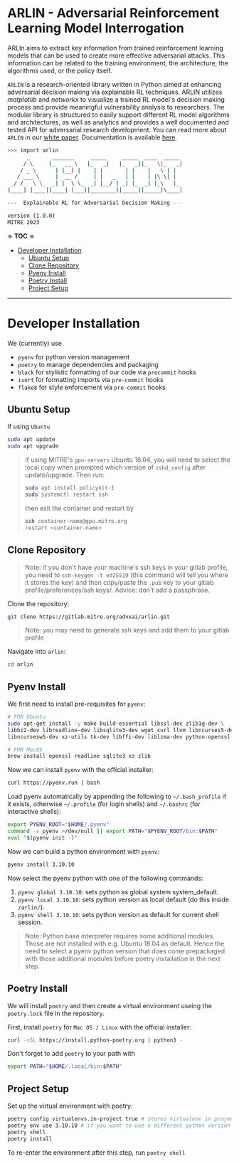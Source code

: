 # ARLIN - Adversarial Reinforcement Learning Model Interrogation

ARLIn aims to extract key information from trained reinforcement learning models that can
be used to create more effective adversarial attacks. This information can be related to
the training environment, the architecture, the algorithms used, or the policy itself.


`ARLIN` is a research-oriented library written in Python aimed at enhancing adversarial
decision making via explainable RL techniques. ARLIN utilizes *matplotlib* and *networkx* 
to visualize a trained RL model's decision making process and provide meaningful 
vulnerability analysis to researchers. The modular library is structured to easily 
support different RL model algorithms and architectures, as well as analytics and 
provides a well documented and tested API for adversarial research development. You can
read more about `ARLIN` in our [white paper](TODO). Documentation is available 
[here](TODO).


```bash
>>> import arlin
      _       _______     _____     _____  ____  _____  
     / \     |_   __ \   |_   _|   |_   _||_   \|_   _| 
    / _ \      | |__) |    | |       | |    |   \ | |   
   / ___ \     |  __ /     | |   _   | |    | |\ \| |   
 _/ /   \ \_  _| |  \ \_  _| |__/ | _| |_  _| |_\   |_  
|____| |____||____| |___||________||_____||_____|\____| 

---  Explainable RL for Adversarial Decision Making ---

version (1.0.0)
MITRE 2023
```

⎈ **TOC** ⎈

- [Developer Installation](#developer-installation)
  - [Ubuntu Setup](#ubuntu-setup)
  - [Clone Repository](#clone-repository)
  - [Pyenv Install](#pyenv-install)
  - [Poetry Install](#poetry-install)
  - [Project Setup](#project-setup)
---


# Developer Installation

We (currently) use
- `pyenv` for python version management
- `poetry` to manage dependencies and packaging
- `black` for stylistic formatting of our code via `precommit` hooks
- `isort` for formatting imports via `pre-commit` hooks
- `flake8` for style enforcement via `pre-commit` hooks

## Ubuntu Setup
If using `Ubuntu`

```bash
sudo apt update
sudo apt upgrade
```

> If using MITRE's `gpu-servers` Ubuntu 18.04, you will need to select the local copy when prompted which version of `sshd_config` after update/upgrade. Then run:
>
> ```bash
> sudo apt install policykit-1
> sudo systemctl restart ssh
> ```
> then exit the container and restart by
> ```bash
> ssh container-name@gpu.mitre.org
> restart <container-name>
> ```

## Clone Repository
> Note: if you don't have your machine's ssh keys in your gitlab profile, you need to `ssh-keygen -t ed25519` (this command will tell you where it stores the key) and then copy/paste the `.pub` key to your gitlab profile/preferences/ssh keys/. Advice: don't add a passphrase.

Clone the repository:

```bash
git clone https://gitlab.mitre.org/advxai/arlin.git
```
> Note: you may need to generate ssh keys and add them to your gitlab profile

Navigate into `arlin`:

```bash
cd arlin
```

## Pyenv Install

We first need to install pre-requisites for `pyenv`:


```bash
# FOR Ubuntu
sudo apt-get install -y make build-essential libssl-dev zlib1g-dev \
libbz2-dev libreadline-dev libsqlite3-dev wget curl llvm libncurses5-dev \
libncursesw5-dev xz-utils tk-dev libffi-dev liblzma-dev python-openssl

# FOR MacOS
brew install openssl readline sqlite3 xz zlib
```

Now we can install `pyenv` with the official installer:

```bash
curl https://pyenv.run | bash
```

Load pyenv automatically by appending the following to `~/.bash_profile` if it exists, otherwise `~/.profile` (for login shells) and `~/.bashrc` (for interactive shells):

```bash
export PYENV_ROOT="$HOME/.pyenv"
command -v pyenv >/dev/null || export PATH="$PYENV_ROOT/bin:$PATH"
eval "$(pyenv init -)"
```

Now we can build a python environment with `pyenv`:

```bash
pyenv install 3.10.10
```

Now select the pyenv python with one of the following commands:
1. `pyenv global 3.10.10`: sets python as global system system_default.
2. `pyenv local 3.10.10`: sets python version as local default (do this inside `/arlin/`).
3. `pyenv shell 3.10.10`: sets python version as default for current shell session.

> Note: Python base interpreter requires some additional modules. Those are not installed with e.g. Ubuntu 18.04 as default. Hence the need to select a pyenv python version that does come prepackaged with those additional modules before poetry installation in the next step.

## Poetry Install
We will install `poetry` and then create a virtual environment useing the `poetry.lock` file in the repository.

First, install `poetry` for `Mac OS / Linux` with the official installer:

```bash
curl -sSL https://install.python-poetry.org | python3 -
```
Don't forget to add `poetry` to your path with
```bash
export PATH="$HOME/.local/bin:$PATH"
```

## Project Setup

Set up the virtual environment with poetry:

```bash
poetry config virtualenvs.in-project true # stores virtualenv in project directory
poetry env use 3.10.10 # if you want to use a different python version you can choose here; but you must have that python version installed
poetry shell
poetry install
```

To re-enter the environment after this step, run `poetry shell`